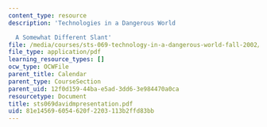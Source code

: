 ```yaml
---
content_type: resource
description: 'Technologies in a Dangerous World

  A Somewhat Different Slant'
file: /media/courses/sts-069-technology-in-a-dangerous-world-fall-2002/81e145696054620f2203113b2ffd83bb_sts069davidmpresentation.pdf
file_type: application/pdf
learning_resource_types: []
ocw_type: OCWFile
parent_title: Calendar
parent_type: CourseSection
parent_uid: 12f0d159-44ba-e5ad-3dd6-3e984470a0ca
resourcetype: Document
title: sts069davidmpresentation.pdf
uid: 81e14569-6054-620f-2203-113b2ffd83bb
---
```

